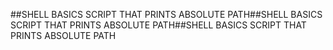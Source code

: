 ##SHELL BASICS
SCRIPT THAT PRINTS ABSOLUTE PATH##SHELL BASICS
SCRIPT THAT PRINTS ABSOLUTE PATH##SHELL BASICS
SCRIPT THAT PRINTS ABSOLUTE PATH
